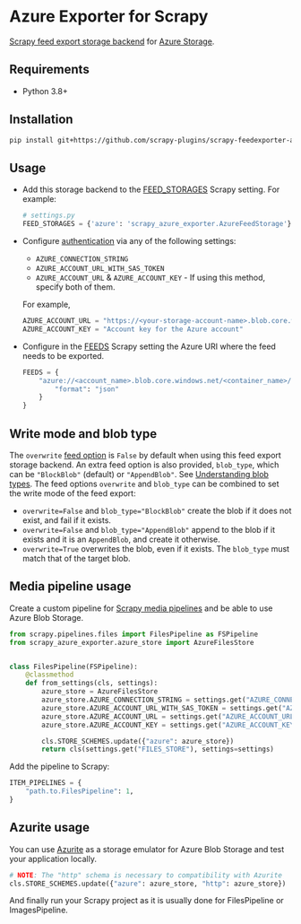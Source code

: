 # Azure Exporter for Scrapy
[Scrapy feed export storage backend](https://doc.scrapy.org/en/latest/topics/feed-exports.html#storage-backends) for [Azure Storage](https://docs.microsoft.com/en-us/azure/storage/).

## Requirements
-  Python 3.8+

## Installation
```bash
pip install git+https://github.com/scrapy-plugins/scrapy-feedexporter-azure-storage
```
## Usage
* Add this storage backend to the [FEED_STORAGES](https://docs.scrapy.org/en/latest/topics/feed-exports.html#std-setting-FEED_STORAGES) Scrapy setting. For example:
    ```python
    # settings.py
    FEED_STORAGES = {'azure': 'scrapy_azure_exporter.AzureFeedStorage'}
    ```
* Configure [authentication](https://docs.microsoft.com/en-us/python/api/overview/azure/storage-blob-readme?view=azure-python) via any of the following settings:
  - `AZURE_CONNECTION_STRING` 
  - `AZURE_ACCOUNT_URL_WITH_SAS_TOKEN`
  - `AZURE_ACCOUNT_URL` & `AZURE_ACCOUNT_KEY` - If using this method, specify both of them.
  
  For example,
  ```python 
  AZURE_ACCOUNT_URL = "https://<your-storage-account-name>.blob.core.windows.net/"
  AZURE_ACCOUNT_KEY = "Account key for the Azure account"
    ```
* Configure in the [FEEDS](https://docs.scrapy.org/en/latest/topics/feed-exports.html#feeds) Scrapy setting the Azure URI where the feed needs to be exported.

    ```python
    FEEDS = {
        "azure://<account_name>.blob.core.windows.net/<container_name>/<file_name.extension>": {
            "format": "json"
        }
    }
    ```
## Write mode and blob type
The `overwrite`
[feed option](https://docs.scrapy.org/en/latest/topics/feed-exports.html#feed-options)
is `False` by default when using this feed export storage backend.
An extra feed option is also provided, `blob_type`, which can be `"BlockBlob"` 
(default) or `"AppendBlob"`. See 
[Understanding blob types](https://docs.microsoft.com/en-us/rest/api/storageservices/understanding-block-blobs--append-blobs--and-page-blobs).
The feed options `overwrite` and `blob_type` can be combined to set the write
mode of the feed export:
- `overwrite=False` and `blob_type="BlockBlob"` create the blob if it does not 
  exist, and fail if it exists.
- `overwrite=False` and `blob_type="AppendBlob"` append to the blob if it 
  exists and it is an `AppendBlob`, and create it otherwise. 
- `overwrite=True` overwrites the blob, even if it exists. The `blob_type` must
  match that of the target blob.

## Media pipeline usage

Create a custom pipeline for [Scrapy media pipelines](https://docs.scrapy.org/en/latest/topics/media-pipeline.html) and be able to use Azure Blob Storage.

```python
from scrapy.pipelines.files import FilesPipeline as FSPipeline
from scrapy_azure_exporter.azure_store import AzureFilesStore


class FilesPipeline(FSPipeline):
    @classmethod
    def from_settings(cls, settings):
        azure_store = AzureFilesStore
        azure_store.AZURE_CONNECTION_STRING = settings.get("AZURE_CONNECTION_STRING")
        azure_store.AZURE_ACCOUNT_URL_WITH_SAS_TOKEN = settings.get("AZURE_ACCOUNT_URL_WITH_SAS_TOKEN")
        azure_store.AZURE_ACCOUNT_URL = settings.get("AZURE_ACCOUNT_URL")
        azure_store.AZURE_ACCOUNT_KEY = settings.get("AZURE_ACCOUNT_KEY")

        cls.STORE_SCHEMES.update({"azure": azure_store})
        return cls(settings.get("FILES_STORE"), settings=settings)
```

Add the pipeline to Scrapy:

```python
ITEM_PIPELINES = {
    "path.to.FilesPipeline": 1,
}
```

## Azurite usage

You can use [Azurite](https://learn.microsoft.com/en-us/azure/storage/common/storage-use-azurite?tabs=visual-studio) as a storage emulator for Azure Blob Storage
and test your application locally.

```python
# NOTE: The "http" schema is necessary to compatibility with Azurite
cls.STORE_SCHEMES.update({"azure": azure_store, "http": azure_store})
```

And finally run your Scrapy project as it is usually done for FilesPipeline or ImagesPipeline.
